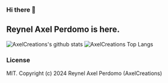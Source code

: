 ### Hi there 👋

## Reynel Axel Perdomo is here.

![AxelCreations's github stats](https://github-readme-stats.vercel.app/api?username=axelcreations&show_icons=true&theme=dark)
![AxelCreations Top Langs](https://github-readme-stats.vercel.app/api/top-langs/?username=axelcreations&theme=dark&layout=compact)

### License
MIT. Copyright (c) 2024 Reynel Axel Perdomo (AxelCreations)

<!--
**AxelCreations/axelcreations** is a ✨ _special_ ✨ repository because its `README.md` (this file) appears on your GitHub profile.

Here are some ideas to get you started:

- 🔭 I’m currently working on ...
- 🌱 I’m currently learning ...
- 👯 I’m looking to collaborate on ...
- 🤔 I’m looking for help with ...
- 💬 Ask me about ...
- 📫 How to reach me: ...
- 😄 Pronouns: ...
- ⚡ Fun fact: ...
-->
